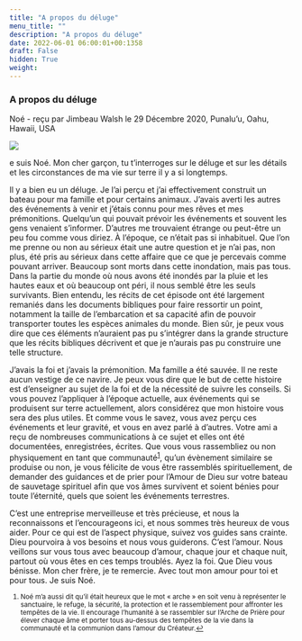 ```yaml
---
title: "A propos du déluge"
menu_title: ""
description: "A propos du déluge"
date: 2022-06-01 06:00:01+00:1358
draft: False
hidden: True
weight:
---
```

### A propos du déluge

Noé - reçu par Jimbeau Walsh le 29 Décembre 2020, Punalu’u, Oahu, Hawaii, USA

![](/fr-contemporary-messages/fr-contemporary-messages-by-date-order/fr-contemporary-messages-2020/arche-de-noe-vegetale.jpg)

e suis Noé. Mon cher garçon, tu t’interroges sur le déluge et sur les détails et les circonstances de ma vie sur terre il y a si longtemps.

Il y a bien eu un déluge. Je l’ai perçu et j’ai effectivement construit un bateau pour ma famille et pour certains animaux. J’avais averti les autres des événements à venir et j’étais connu pour mes rêves et mes prémonitions. Quelqu’un qui pouvait prévoir les événements et souvent les gens venaient s’informer. D’autres me trouvaient étrange ou peut-être un peu fou comme vous diriez. À l’époque, ce n’était pas si inhabituel. Que l’on me prenne ou non au sérieux était une autre question et je n’ai pas, non plus, été pris au sérieux dans cette affaire que ce que je percevais comme pouvant arriver. Beaucoup sont morts dans cette inondation, mais pas tous. Dans la partie du monde où nous avons été inondés par la pluie et les hautes eaux et où beaucoup ont péri, il nous semblé être les seuls survivants. Bien entendu, les récits de cet épisode ont été largement remaniés dans les documents bibliques pour faire ressortir un point, notamment la taille de l’embarcation et sa capacité afin de pouvoir transporter toutes les espèces animales du monde. Bien sûr, je peux vous dire que ces éléments n’auraient pas pu s’intégrer dans la grande structure que les récits bibliques décrivent et que je n’aurais pas pu construire une telle structure.

J’avais la foi et j’avais la prémonition. Ma famille a été sauvée. Il ne reste aucun vestige de ce navire. Je peux vous dire que le but de cette histoire est d’enseigner au sujet de la foi et de la nécessité de suivre les conseils. Si vous pouvez l’appliquer à l’époque actuelle, aux événements qui se produisent sur terre actuellement, alors considérez que mon histoire vous sera des plus utiles. Et comme vous le savez, vous avez perçu ces événements et leur gravité, et vous en avez parlé à d’autres. Votre ami a reçu de nombreuses communications à ce sujet et elles ont été documentées, enregistrées, écrites. Que vous vous rassembliez ou non physiquement en tant que communauté<sup id="a1">[1](#f1)</sup>, qu’un évènement similaire se produise ou non, je vous félicite de vous être rassemblés spirituellement, de demander des guidances et de prier pour l’Amour de Dieu sur votre bateau de sauvetage spirituel afin que vos âmes survivent et soient bénies pour toute l’éternité, quels que soient les événements terrestres.

C’est une entreprise merveilleuse et très précieuse, et nous la reconnaissons et l’encourageons ici, et nous sommes très heureux de vous aider. Pour ce qui est de l’aspect physique, suivez vos guides sans crainte. Dieu pourvoira à vos besoins et nous vous guiderons. C’est l’amour. Nous veillons sur vous tous avec beaucoup d’amour, chaque jour et chaque nuit, partout où vous êtes en ces temps troublés. Ayez la foi. Que Dieu vous bénisse. Mon cher frère, je te remercie. Avec tout mon amour pour toi et pour tous. Je suis Noé.
<small>

1. <large id=”f1”> Noé m’a aussi dit qu’il était heureux que le mot « arche » en soit venu à représenter le sanctuaire, le refuge, la sécurité, la protection et le rassemblement pour affronter les tempêtes de la vie. Il encourage l’humanité à se rassembler sur l’Arche de Prière pour élever chaque âme et porter tous au-dessus des tempêtes de la vie dans la communauté et la communion dans l’amour du Créateur.[↩](#a1)





